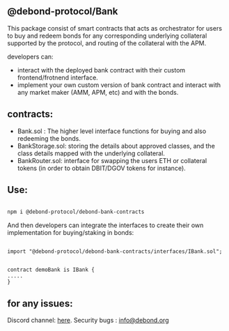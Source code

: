 ## @debond-protocol/Bank

This package consist of smart contracts that acts as orchestrator for users to buy and redeem bonds for any corresponding underlying collateral supported by the protocol,  and routing of the collateral with the APM. 

developers can:

- interact with the deployed bank contract with their custom frontend/frotnend interface.
- implement your own custom version of bank contract and interact with any market maker (AMM, APM, etc) and with the bonds.

## contracts: 

- Bank.sol : The higher level interface functions for buying and also redeeming the bonds. 
- BankStorage.sol: storing the details about approved classes, and the class details mapped with the underlying collateral.
- BankRouter.sol: interface for swapping the users ETH or collateral tokens (in order to obtain DBIT/DGOV tokens for instance).

## Use:

```bash

npm i @debond-protocol/debond-bank-contracts

```

And then developers can integrate the interfaces to create their own implementation for buying/staking in bonds:

```solidity

import "@debond-protocol/debond-bank-contracts/interfaces/IBank.sol";


contract demoBank is IBank {
.....
}
```




## for any issues: 

Discord channel: [here](https://discord.gg/FzBspA5Y). 
Security bugs : info@debond.org
